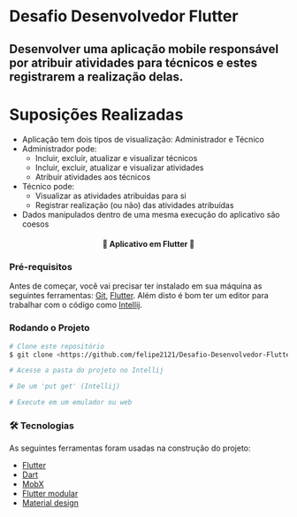 # Desafio Desenvolvedor Flutter
## Desenvolver uma aplicação mobile responsável por atribuir atividades para técnicos e estes registrarem a realização delas.


Suposições Realizadas
=================
<!--ts-->
* Aplicação tem dois tipos de visualização: Administrador e Técnico
* Administrador pode:
    * Incluir, excluir, atualizar e visualizar técnicos
    * Incluir, excluir, atualizar e visualizar atividades
    * Atribuir atividades aos técnicos
* Técnico pode:
    *  Visualizar as atividades atribuídas para si
    *  Registrar realização (ou não) das atividades atribuídas
* Dados manipulados dentro de uma mesma execução do aplicativo são coesos
<!--te-->

<h4 align="center"> 
	🚧  Aplicativo em Flutter  🚧
</h4>

### Pré-requisitos

Antes de começar, você vai precisar ter instalado em sua máquina as seguintes ferramentas:
[Git](https://git-scm.com), [Flutter](https://flutter.dev/docs/get-started/install).
Além disto é bom ter um editor para trabalhar com o código como [Intellij](https://www.jetbrains.com/idea/download/#section=windows).

### Rodando o Projeto

```bash
# Clone este repositório
$ git clone <https://github.com/felipe2121/Desafio-Desenvolvedor-Flutter.git>

# Acesse a pasta do projeto no Intellij

# De um 'put get' (Intellij)

# Execute em um emulador ou web
```

### 🛠 Tecnologias

As seguintes ferramentas foram usadas na construção do projeto:

- [Flutter](https://flutter.dev/)
- [Dart](https://dart.dev/)
- [MobX](https://pub.dev/packages/mobx)
- [Flutter modular](https://pub.dev/packages/flutter_modular)
- [Material design](https://material.io/design)
